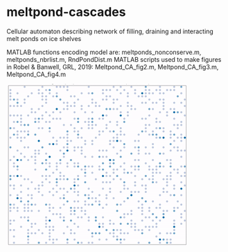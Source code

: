 # meltpond-cascades
Cellular automaton describing network of filling, draining and interacting melt ponds on ice shelves

MATLAB functions encoding model are: meltponds_nonconserve.m, meltponds_nbrlist.m, RndPondDist.m
MATLAB scripts used to make figures in Robel & Banwell, GRL, 2019: Meltpond_CA_fig2.m, Meltpond_CA_fig3.m, Meltpond_CA_fig4.m

![Alt Text](https://github.com/aarobel/meltpond-cascades/blob/master/MP_regular_n50_hfd4_anim.gif)
